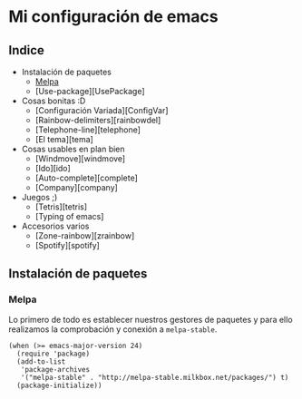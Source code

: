 # Mi configuración de emacs

## Indice
* Instalación de paquetes
  * [Melpa]()
  * [Use-package][UsePackage]
* Cosas bonitas :D
  * [Configuración Variada][ConfigVar]
  * [Rainbow-delimiters][rainbowdel]
  * [Telephone-line][telephone]
  * [El tema][tema]
* Cosas usables en plan bien
  * [Windmove][windmove]
  * [Ido][ido]
  * [Auto-complete][complete]
  * [Company][company]
* Juegos ;)
  * [Tetris][tetris]
  * [Typing of emacs]
* Accesorios varios
  * [Zone-rainbow][zrainbow]
  * [Spotify][spotify]


## Instalación de paquetes

### Melpa
Lo primero de todo es establecer nuestros gestores de paquetes y para ello realizamos la comprobación y conexión a `melpa-stable`.
```emacs-lisp
(when (>= emacs-major-version 24)
  (require 'package)
  (add-to-list
   'package-archives
   '("melpa-stable" . "http://melpa-stable.milkbox.net/packages/") t)
  (package-initialize))
```
